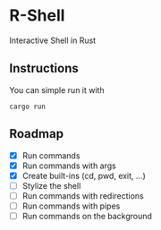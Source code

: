 # R-Shell

Interactive Shell in Rust

## Instructions

You can simple run it with

```
cargo run
```


## Roadmap

- [x] Run commands
- [x] Run commands with args
- [x] Create built-ins (cd, pwd, exit, ...)
- [ ] Stylize the shell
- [ ] Run commands with redirections
- [ ] Run commands with pipes
- [ ] Run commands on the background
